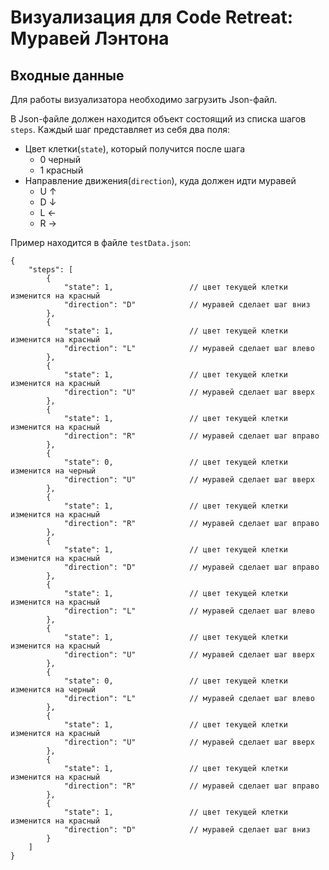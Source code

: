 # Визуализация для Code Retreat: Муравей Лэнтона

## Входные данные

Для работы визуализатора необходимо загрузить Json-файл.

В Json-файле должен находится объект состоящий из списка шагов `steps`. 
Каждый шаг представляет из себя два поля:
- Цвет клетки(`state`), который получится после шага
  - 0 черный
  - 1 красный
- Направление движения(`direction`), куда должен идти муравей
  - U ↑
  - D ↓
  - L ←
  - R →


Пример находится в файле `testData.json`: 

```
{
    "steps": [
        {
            "state": 1,                 // цвет текущей клетки изменится на красный
            "direction": "D"            // муравей сделает шаг вниз 
        },
        {
            "state": 1,                 // цвет текущей клетки изменится на красный
            "direction": "L"            // муравей сделает шаг влево
        },
        {
            "state": 1,                 // цвет текущей клетки изменится на красный
            "direction": "U"            // муравей сделает шаг вверх
        },
        {
            "state": 1,                 // цвет текущей клетки изменится на красный
            "direction": "R"            // муравей сделает шаг вправо
        },
        {
            "state": 0,                 // цвет текущей клетки изменится на черный
            "direction": "U"            // муравей сделает шаг вверх
        },
        {
            "state": 1,                 // цвет текущей клетки изменится на красный
            "direction": "R"            // муравей сделает шаг вправо
        },
        {
            "state": 1,                 // цвет текущей клетки изменится на красный
            "direction": "D"            // муравей сделает шаг вправо
        },
        {
            "state": 1,                 // цвет текущей клетки изменится на красный
            "direction": "L"            // муравей сделает шаг влево
        },
        {
            "state": 1,                 // цвет текущей клетки изменится на красный
            "direction": "U"            // муравей сделает шаг вверх
        },
        {
            "state": 0,                 // цвет текущей клетки изменится на черный
            "direction": "L"            // муравей сделает шаг влево
        },
        {
            "state": 1,                 // цвет текущей клетки изменится на красный
            "direction": "U"            // муравей сделает шаг вверх
        },
        {
            "state": 1,                 // цвет текущей клетки изменится на красный
            "direction": "R"            // муравей сделает шаг вправо
        },
        {
            "state": 1,                 // цвет текущей клетки изменится на красный
            "direction": "D"            // муравей сделает шаг вниз
        }
    ]
}
```